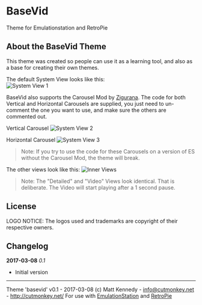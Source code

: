 # BaseVid
Theme for Emulationstation and RetroPie

## About the BaseVid Theme

This theme was created so people can use it as a learning tool, and also as a base for creating their own themes.

The default System View looks like this:  
![System View 1](http://i.imgur.com/oyQhAUq.jpg)

BaseVid also supports the Carousel Mod by [Zigurana](https://retropie.org.uk/forum/user/zigurana). The code for both Vertical and Horizontal Carousels are supplied, you just need to un-comment the one you want to use, and make sure the others are commented out.

Vertical Carousel
![System View 2](http://i.imgur.com/EYAIwuL.jpg)

Horizontal Carousel
![System View 3](http://i.imgur.com/RvLAzpl.jpg)

> Note: If you try to use the code for these Carousels on a version of ES without the Carousel Mod, the theme will break.

The other views look like this:
![Inner Views](http://i.imgur.com/DRCBZ3Z.jpg)

> Note: The "Detailed" and "Video" Views look identical. That is deliberate. The Video will start playing after a 1 second pause.


## License

LOGO NOTICE:
The logos used and trademarks are copyright of their respective owners.




## Changelog

**2017-03-08**
*0.1*
 - Initial version

---

Theme 'basevid' v0.1 - 2017-03-08
(c) Matt Kennedy - info@cutmonkey.net - http://cutmonkey.net/
For use with [EmulationStation](http://www.emulationstation.org/) and [RetroPie](https://retropie.org.uk/)
